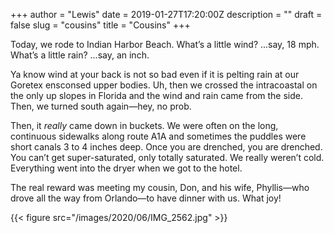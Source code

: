 +++
author = "Lewis"
date = 2019-01-27T17:20:00Z
description = ""
draft = false
slug = "cousins"
title = "Cousins"
+++


Today, we rode to Indian Harbor Beach.  What’s a little wind? ...say, 18 mph.  What’s a little rain? ...say,  an inch.

Ya know wind at your back is not so bad even if it is pelting rain at our Goretex ensconsed upper bodies.  Uh, then we crossed the intracoastal on the only up slopes in Florida and the wind and rain came from the side.  Then, we turned south again—hey, no prob.

Then, it _really_ came down in buckets. We were often on the long, continuous sidewalks along route A1A and sometimes the puddles were short canals 3 to 4 inches deep. Once you are drenched, you are drenched. You can’t get super-saturated, only totally saturated. We really weren’t cold. Everything went into the dryer when we got to the hotel.

The real reward was meeting my cousin, Don, and his wife, Phyllis—who drove all the way from Orlando—to have dinner with us.  What joy!

{{< figure src="/images/2020/06/IMG_2562.jpg" >}}

